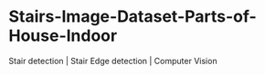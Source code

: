 # Stairs-Image-Dataset-Parts-of-House-Indoor
Stair detection | Stair Edge detection | Computer Vision
